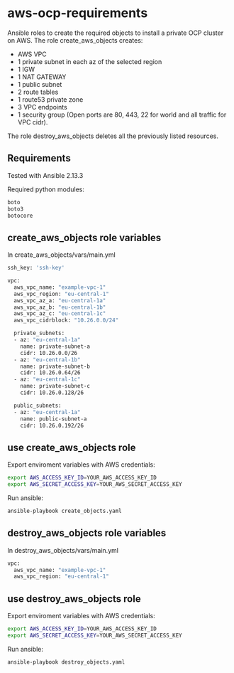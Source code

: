 aws-ocp-requirements
=========

Ansible roles to create the required objects to install a private OCP cluster on AWS. 
The role create_aws_objects creates:
 - AWS VPC
 - 1 private subnet in each az of the selected region
 - 1 IGW
 - 1 NAT GATEWAY
 - 1 public subnet 
 - 2 route tables
 - 1 route53 private zone
 - 3 VPC endpoints
 - 1 security group (Open ports are 80, 443, 22 for world and all traffic for VPC cidr).

The role destroy_aws_objects deletes all the previously listed resources.


Requirements
------------
Tested with Ansible 2.13.3

Required python modules: 

```sh
boto
boto3
botocore
```


create_aws_objects role variables
--------------
In create_aws_objects/vars/main.yml

```sh
ssh_key: 'ssh-key'

vpc:
  aws_vpc_name: "example-vpc-1"
  aws_vpc_region: "eu-central-1"
  aws_vpc_az_a: "eu-central-1a"
  aws_vpc_az_b: "eu-central-1b"
  aws_vpc_az_c: "eu-central-1c"
  aws_vpc_cidrblock: "10.26.0.0/24"

  private_subnets:
  - az: "eu-central-1a"
    name: private-subnet-a
    cidr: 10.26.0.0/26
  - az: "eu-central-1b"
    name: private-subnet-b
    cidr: 10.26.0.64/26
  - az: "eu-central-1c"
    name: private-subnet-c
    cidr: 10.26.0.128/26

  public_subnets:
  - az: "eu-central-1a"
    name: public-subnet-a
    cidr: 10.26.0.192/26

```

use create_aws_objects role
----------------

Export enviroment variables with AWS credentials:
```sh
export AWS_ACCESS_KEY_ID=YOUR_AWS_ACCESS_KEY_ID
export AWS_SECRET_ACCESS_KEY=YOUR_AWS_SECRET_ACCESS_KEY
```


Run ansible:
```sh
ansible-playbook create_objects.yaml
```

destroy_aws_objects role variables
--------------
In destroy_aws_objects/vars/main.yml

```sh
vpc:
  aws_vpc_name: "example-vpc-1"
  aws_vpc_region: "eu-central-1"

```

use destroy_aws_objects role
----------------

Export enviroment variables with AWS credentials:
```sh
export AWS_ACCESS_KEY_ID=YOUR_AWS_ACCESS_KEY_ID
export AWS_SECRET_ACCESS_KEY=YOUR_AWS_SECRET_ACCESS_KEY
```


Run ansible:
```sh
ansible-playbook destroy_objects.yaml
```

